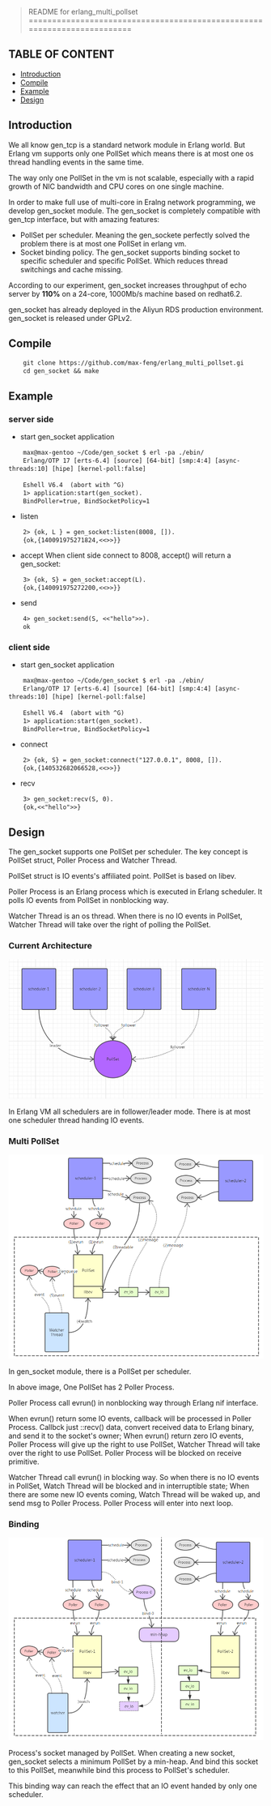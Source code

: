 > README for erlang_multi_pollset 
 ========================================================================

## TABLE OF CONTENT ##

* [Introduction](#introduction)
* [Compile](#compile)
* [Example](#example)
* [Design](#Design)

## Introduction ##

We all know gen_tcp is a standard network module in Erlang world.
But Erlang vm supports only one PollSet which means there is at most one
os thread handling events in the same time.

The way only one PollSet in the vm is not scalable, especially with a rapid growth of NIC bandwidth and CPU cores on one single machine.

In order to make full use of multi-core in Eralng network programming, we develop gen_socket module.
The gen_socket is completely compatible with gen_tcp interface, but with amazing features:
- PollSet per scheduler. Meaning the gen_sockete perfectly solved the problem there is at most one PollSet in erlang vm.
- Socket binding policy. The gen_socket supports binding socket to specific scheduler and specific PollSet. Which reduces thread switchings and cache missing.

According to our experiment, gen_socket increases throughput of echo server by **110%** on a 24-core, 1000Mb/s machine based on redhat6.2.

gen_socket has already deployed in the Aliyun RDS production environment.
gen_socket is released under GPLv2.

## Compile ##
```
	git clone https://github.com/max-feng/erlang_multi_pollset.gi
	cd gen_socket && make
```
## Example ##
### server side ###
* start gen_socket application
```
	max@max-gentoo ~/Code/gen_socket $ erl -pa ./ebin/
	Erlang/OTP 17 [erts-6.4] [source] [64-bit] [smp:4:4] [async-threads:10] [hipe] [kernel-poll:false]
	
	Eshell V6.4  (abort with ^G)
	1> application:start(gen_socket).
	BindPoller=true, BindSocketPolicy=1
```
* listen
```
	2> {ok, L } = gen_socket:listen(8008, []).
	{ok,{140091975271824,<<>>}}
```
* accept
   When client side connect to 8008, accept() will return a gen_socket:
```
	3> {ok, S} = gen_socket:accept(L).
	{ok,{140091975272200,<<>>}}
```
* send
```
	4> gen_socket:send(S, <<"hello">>).
	ok
```
### client side ###
* start gen_socket application
```
	max@max-gentoo ~/Code/gen_socket $ erl -pa ./ebin/
	Erlang/OTP 17 [erts-6.4] [source] [64-bit] [smp:4:4] [async-threads:10] [hipe] [kernel-poll:false]
	
	Eshell V6.4  (abort with ^G)
	1> application:start(gen_socket).
	BindPoller=true, BindSocketPolicy=1
```
* connect
```
	2> {ok, S} = gen_socket:connect("127.0.0.1", 8008, []).
	{ok,{140532682066528,<<>>}}
```
* recv
```
	3> gen_socket:recv(S, 0).
	{ok,<<"hello">>}
```
## Design ##

The gen_socket supports one PollSet per scheduler. The key concept is PollSet struct, Poller Process and Watcher Thread.

PollSet struct is IO events's affiliated point. PollSet is based on libev.

Poller Process is an Erlang process which is executed in Erlang scheduler. It polls IO events from PollSet in nonblocking way.

Watcher Thread is an os thread. When there is no IO events in PollSet, Watcher Thread will take over the right of polling the PollSet.

### Current Architecture ###
![enter description here][1]

In Erlang VM all schedulers are in follower/leader mode. There is at most one scheduler thread handing IO events.

### Multi PollSet ###
![enter description here][2]

In gen_socket module, there is a PollSet per scheduler.

In above image, One PollSet has 2 Poller Process.

Poller Process call evrun() in nonblocking way through Erlang nif interface.

When evrun() return some IO events, callback will be processed in Poller Process. Callbck just ::recv() data, convert received data to Erlang binary, and send it to the socket's owner;
When evrun() return zero IO events, Poller Process will give up the right to use PollSet, Watcher Thread will take over the right to use PollSet. Poller Process will be blocked on receive primitive.

Watcher Thread call evrun() in blocking way. So when there is no IO events in PollSet, Watch Thread will be blocked and in interruptible state; When  there are some new IO events coming, Watch Thread will be waked up, and send msg to Poller Process. Poller Process will enter into next loop.

### Binding ###
![enter description here][3]

Process's socket managed by PollSet. 
When creating a new socket, gen_socket selects a minimum PollSet by a min-heap. And bind this socket to this PollSet, meanwhile bind this process to PollSet's scheduler.

This binding way can reach the effect that an IO event handed by only one scheduler.


  [1]: ./images/gen_tcp_pollset.PNG "gen_tcp_pollset.PNG"
  [2]: ./images/gen_socket_pollset.PNG "gen_socket_pollset.PNG"
  [3]: ./images/gen_socket_pollet_binding.PNG "gen_socket_pollet_binding.PNG"
